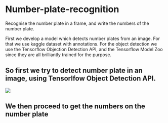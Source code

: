 # Number-plate-recognition
Recognise the number plate in a frame, and write the numbers of the number plate.

First we develop a model which detects number plates from an image. For that we use kaggle dataset with annotations. For the object detection we use the Tensorflow Objection Detection API, and the Tensorflow Model Zoo since they are all brilliantly trained for the purpose.

## So first we try to detect number plate in an image, using Tensorlfow Object Detection API.
![](https://github.com/Lak2k1/Number-plate-recognition/blob/main/1.gif)

## We then proceed to get the numbers on the number plate 
